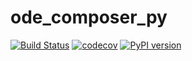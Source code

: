 # ode_composer_py
[![Build Status](https://travis-ci.com/zoltuz/ode_composer_py.svg?branch=master)](https://travis-ci.com/zoltuz/ode_composer_py)
[![codecov](https://codecov.io/gh/zoltuz/ode_composer_py/branch/master/graph/badge.svg)](https://codecov.io/gh/zoltuz/ode_composer_py)
[![PyPI version](https://badge.fury.io/py/ode-composer.svg)](https://badge.fury.io/py/ode-composer)
